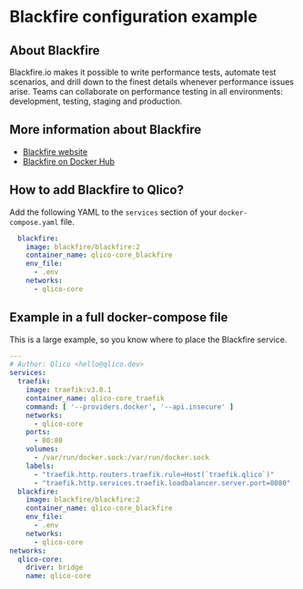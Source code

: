 # Blackfire configuration example

## About Blackfire

Blackfire.io makes it possible to write performance tests, automate test
scenarios, and drill down to the finest details whenever performance issues
arise. Teams can collaborate on performance testing in all environments:
development, testing, staging and production.

## More information about Blackfire

* [Blackfire website](https://www.blackfire.io/)
* [Blackfire on Docker Hub](https://hub.docker.com/r/blackfire/blackfire)

## How to add Blackfire to Qlico?

Add the following YAML to the `services` section of your `docker-compose.yaml`
file.

```yaml title="qlico-core/docker-compose.yaml"
  blackfire:
    image: blackfire/blackfire:2
    container_name: qlico-core_blackfire
    env_file:
      - .env
    networks:
      - qlico-core
```

## Example in a full docker-compose file

This is a large example, so you know where to place the Blackfire service.

```yaml title="qlico-core/docker-compose.yaml"
---
# Author: Qlico <hello@qlico.dev>
services:
  traefik:
    image: traefik:v3.0.1
    container_name: qlico-core_traefik
    command: [ '--providers.docker', '--api.insecure' ]
    networks:
      - qlico-core
    ports:
      - 80:80
    volumes:
      - /var/run/docker.sock:/var/run/docker.sock
    labels:
      - "traefik.http.routers.traefik.rule=Host(`traefik.qlico`)"
      - "traefik.http.services.traefik.loadbalancer.server.port=8080"
  blackfire:
    image: blackfire/blackfire:2
    container_name: qlico-core_blackfire
    env_file:
      - .env
    networks:
      - qlico-core
networks:
  qlico-core:
    driver: bridge
    name: qlico-core
```

